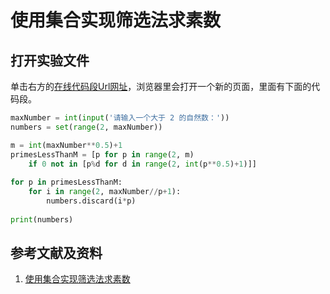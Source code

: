 # 使用集合实现筛选法求素数

## 打开实验文件

单击右方的[在线代码段Url网址](http://www.pythontutor.com/visualize.html#code=maxNumber%20%3D%20int%28input%28'%E8%AF%B7%E8%BE%93%E5%85%A5%E4%B8%80%E4%B8%AA%E5%A4%A7%E4%BA%8E%202%20%E7%9A%84%E8%87%AA%E7%84%B6%E6%95%B0%EF%BC%9A'%29%29%20%0Anumbers%20%3D%20set%28range%282,%20maxNumber%29%29%0A%0Am%20%3D%20int%28maxNumber**0.5%29%2B1%20%0AprimesLessThanM%20%3D%20%5Bp%20for%20p%20in%20range%282,%20m%29%20%0A%20%20%20%20if%200%20not%20in%20%5Bp%25d%20for%20d%20in%20range%282,%20int%28p**0.5%29%2B1%29%5D%5D%0A%20%20%20%20%20%20%20%20%20%20%20%20%20%20%20%20%20%20%20%20%0Afor%20p%20in%20primesLessThanM%3A%20%0A%20%20%20%20for%20i%20in%20range%282,%20maxNumber//p%2B1%29%3A%20%0A%20%20%20%20%20%20%20%20numbers.discard%28i*p%29%0A%20%20%20%20%20%20%20%20%0Aprint%28numbers%29&cumulative=false&heapPrimitives=nevernest&mode=edit&origin=opt-frontend.js&py=py3anaconda&rawInputLstJSON=%5B%226%22%5D&textReferences=false)，浏览器里会打开一个新的页面，里面有下面的代码段。

```python
maxNumber = int(input('请输入一个大于 2 的自然数：')) 
numbers = set(range(2, maxNumber))

m = int(maxNumber**0.5)+1 
primesLessThanM = [p for p in range(2, m) 
    if 0 not in [p%d for d in range(2, int(p**0.5)+1)]]
                    
for p in primesLessThanM: 
    for i in range(2, maxNumber//p+1): 
        numbers.discard(i*p)
        
print(numbers)
```

## 参考文献及资料

1. [使用集合实现筛选法求素数](https://blog.csdn.net/weixin_43348689/article/details/102503282)

